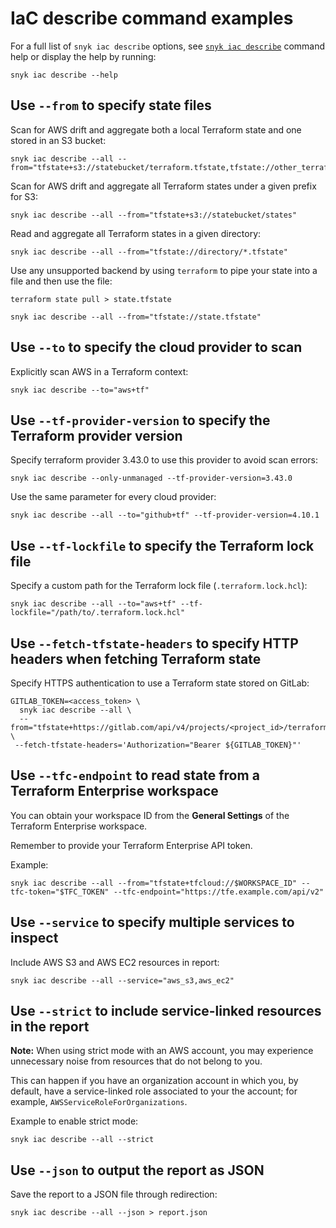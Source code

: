 # IaC describe command examples

For a full list of `snyk iac describe` options, see [`snyk iac describe`](../../../run-snyk/snyk-cli/commands/iac-describe.md) command help or display the help by running:

```
snyk iac describe --help
```

## Use `--from` to specify state files

Scan for AWS drift and aggregate both a local Terraform state and one stored in an S3 bucket:

```
snyk iac describe --all --from="tfstate+s3://statebucket/terraform.tfstate,tfstate://other_terraform.tfstate"
```

Scan for AWS drift and aggregate all Terraform states under a given prefix for S3:

```
snyk iac describe --all --from="tfstate+s3://statebucket/states"
```

Read and aggregate all Terraform states in a given directory:

```
snyk iac describe --all --from="tfstate://directory/*.tfstate"
```

Use any unsupported backend by using `terraform` to pipe your state into a file and then use the file:

```
terraform state pull > state.tfstate

snyk iac describe --all --from="tfstate://state.tfstate"
```

## Use `--to` to specify the cloud provider to scan

Explicitly scan AWS in a Terraform context:

```
snyk iac describe --to="aws+tf"
```

## Use `--tf-provider-version` to specify the Terraform provider version

Specify terraform provider 3.43.0 to use this provider to avoid scan errors:

```
snyk iac describe --only-unmanaged --tf-provider-version=3.43.0
```

Use the same parameter for every cloud provider:

```
snyk iac describe --all --to="github+tf" --tf-provider-version=4.10.1
```

## Use `--tf-lockfile` to specify the Terraform lock file

Specify a custom path for the Terraform lock file (`.terraform.lock.hcl`):

```
snyk iac describe --all --to="aws+tf" --tf-lockfile="/path/to/.terraform.lock.hcl"
```

## Use `--fetch-tfstate-headers` to specify HTTP headers when fetching Terraform state

Specify HTTPS authentication to use a Terraform state stored on GitLab:

```
GITLAB_TOKEN=<access_token> \
  snyk iac describe --all \
  --from="tfstate+https://gitlab.com/api/v4/projects/<project_id>/terraform/state/<path_to_state>" \
 --fetch-tfstate-headers='Authorization="Bearer ${GITLAB_TOKEN}"'
```

## Use `--tfc-endpoint` to read state from a Terraform Enterprise workspace

You can obtain your workspace ID from the **General Settings** of the Terraform Enterprise workspace.

Remember to provide your Terraform Enterprise API token.

Example:

```
snyk iac describe --all --from="tfstate+tfcloud://$WORKSPACE_ID" --tfc-token="$TFC_TOKEN" --tfc-endpoint="https://tfe.example.com/api/v2"
```

## Use `--service` to specify multiple services to inspect

Include AWS S3 and AWS EC2 resources in report:

```
snyk iac describe --all --service="aws_s3,aws_ec2"
```

## Use `--strict` to include service-linked resources in the report

**Note:** When using strict mode with an AWS account, you may experience unnecessary noise from resources that do not belong to you.

This can happen if you have an organization account in which you, by default, have a service-linked role associated to your the account; for example, `AWSServiceRoleForOrganizations`.

Example to enable strict mode:

```
snyk iac describe --all --strict
```

## Use `--json` to output the report as JSON

Save the report to a JSON file through redirection:

```
snyk iac describe --all --json > report.json
```
